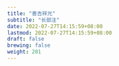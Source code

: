 ```yaml
---
title: "善吉祥光"
subtitle: "长部注"
date: 2022-07-27T14:15:59+08:00
lastmod: 2022-07-27T14:15:59+08:00
draft: false
brewing: false
weight: 201
---
```


